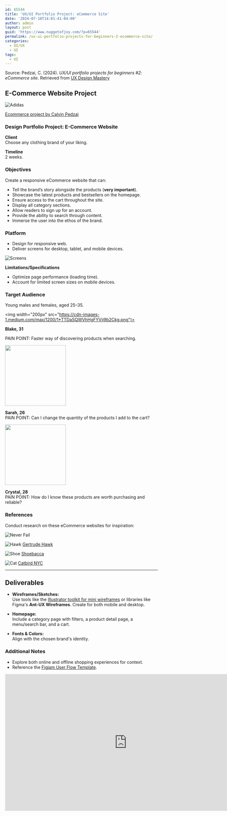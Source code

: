 ```yaml
---
id: 65544
title: 'UX/UI Portfolio Project: eCommerce Site'
date: '2024-07-18T14:01:41-04:00'
author: admin
layout: post
guid: 'https://www.nuggetofjoy.com/?p=65544'
permalink: /ux-ui-portfolio-projects-for-beginners-2-ecommerce-site/
categories:
  - UI/UX
  - UI
tags:
  - UI
---
```


Source: Pedzai, C. (2024). *UX/UI portfolio projects for beginners #2: eCommerce site*. Retrieved from [UX Design Mastery](https://uxdesignmastery.com/ux-ui-portfolio-projects-for-beginners-2-ecommerce-site/)



## E-Commerce Website Project



![Adidas](https://cdn-images-1.medium.com/max/1600/1*F2tbJtCwNG64AtKh3TcesA.png)

[Ecommerce project by Calvin Pedzai](https://dribbble.com/calvinpedzai)



### Design Portfolio Project: E-Commerce Website

**Client**  
Choose any clothing brand of your liking.

**Timeline**  
2 weeks.



### Objectives

Create a responsive eCommerce website that can:

- Tell the brand’s story alongside the products (**very important**).
- Showcase the latest products and bestsellers on the homepage.
- Ensure access to the cart throughout the site.
- Display all category sections.
- Allow readers to sign up for an account.
- Provide the ability to search through content.
- Immerse the user into the ethos of the brand.



### Platform

- Design for responsive web.
- Deliver screens for desktop, tablet, and mobile devices.


![Screens](https://image-control-storage.s3.amazonaws.com/2024/07/20124114/image-171-1024x582.png)




**Limitations/Specifications**  

- Optimize page performance (loading time).  
- Account for limited screen sizes on mobile devices.



### Target Audience

Young males and females, aged 25–35.


    
<img width="200px" src="https://cdn-images-1.medium.com/max/1200/1*TTDaSQWVhHgFYVji9b2Ckg.png")>

**Blake, 31**  

PAIN POINT: Faster way of discovering products when searching.


<img width="200px" src="https://cdn-images-1.medium.com/max/1200/1*tHWEY5lwF41Aqbfckp68MA.png">



**Sarah, 26**  
PAIN POINT: Can I change the quantity of the products I add to the cart?

<img width="200px" src="https://cdn-images-1.medium.com/max/1200/1*7VxS5eT0tlkFAp6wnl2qYg.png">



**Crystal, 28**  
PAIN POINT: How do I know these products are worth purchasing and reliable?



### References

Conduct research on these eCommerce websites for inspiration:


![Never Fail](https://image-control-storage.s3.amazonaws.com/2024/07/20130124/Screenshot-by-Dropbox-Capture-8-1024x624.png)



![Hawk](https://image-control-storage.s3.amazonaws.com/2024/07/20130244/Screenshot-by-Dropbox-Capture-9-1024x667.png)
    [Gertrude Hawk](https://gertrudehawkchocolates.com/)


![Shoe](https://image-control-storage.s3.amazonaws.com/2024/07/20130400/Screenshot-by-Dropbox-Capture-11-1024x670.png)
  [Shoebacca](https://www.shoebacca.com/)


![Cat](https://image-control-storage.s3.amazonaws.com/2024/07/20130501/Screenshot-by-Dropbox-Capture-12-1024x667.png)
    [Catbird NYC](https://www.catbirdnyc.com/)
    
---

## Deliverables

- **Wireframes/Sketches:**  
  Use tools like the [Illustrator toolkit for mini wireframes](https://www.dropbox.com/scl/fi/n7kka54nf4z2g3anf321r/Mini_Wireframes.zip?rlkey=1yrdnsem1dvlyp9u12xm5ipgo&dl=1) or libraries like Figma's **Ant-UX Wireframes**. Create for both mobile and desktop.

- **Homepage:**  
  Include a category page with filters, a product detail page, a menu/search bar, and a cart.

- **Fonts & Colors:**  
  Align with the chosen brand's identity.



### Additional Notes

- Explore both online and offline shopping experiences for context.  
- Reference the [Figjam User Flow Template](https://www.figma.com/community/file/1199950527643719387/aimo-user-flow).

<iframe allowfullscreen height="450" loading="lazy" src="https://embed.figma.com/board/pV3UOdwuWcnazeKYmCU4HZ/Aimo!-(User-Flow)-(Community)?node-id=0-1&embed-host=share" style="border: 1px solid rgba(0, 0, 0, 0.1);" width="800"></iframe>
